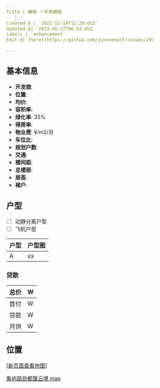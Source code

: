 ```yaml
---
Title | 模板 一手房模板
-- | --
Created @ | `2022-11-14T11:20:05Z`
Updated @| `2023-05-27T06:53:45Z`
Labels | `enhancement`
Edit @| [here](https://github.com/junxnone/F/issues/29)

---
```

## 基本信息

- **开发商**: 
- **位置**: 
- **均价**: 
- **容积率**:  
- **绿化率**: 35%
- **得房率**: 
- **物业费**:  ¥/m2/月
- **车位比**: 
- **规划户数**: 
- **交通**:  
- **楼间距**: 
- **总楼层**:
- **层高**:
- **梯户**:

## 户型

- [ ] 动静分离户型
- [ ] 飞机户型

户型 | 户型图
-- | --
A | xx


### 贷款

总价 |  W
-- | --
首付 |  W
贷款 |  W
月供 |  W


## 位置
[[新页面查看地图](https://junxnone.github.io/fmap/at/xyljdhyj)]

[象屿路劲都匯云境 map](https://junxnone.github.io/fmap/at/xyljdhyj ':include :type=iframe width=100% height=600px')
